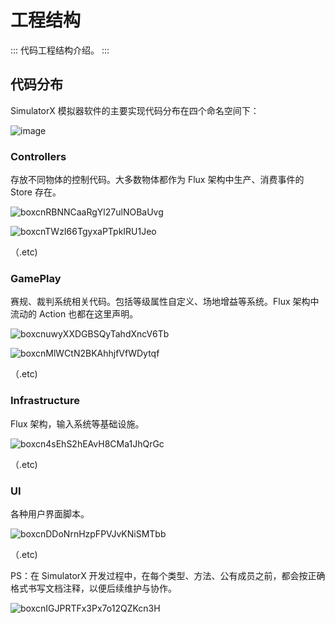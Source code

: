 # 工程结构
::: 代码工程结构介绍。
:::

## 代码分布
SimulatorX 模拟器软件的主要实现代码分布在四个命名空间下：

![image](https://github.com/scutrobotlab/SimulatorX/assets/104719627/13302b0c-43c9-4a6e-8810-fd745aa593f5)

### Controllers
存放不同物体的控制代码。大多数物体都作为 Flux 架构中生产、消费事件的 Store 存在。

![boxcnRBNNCaaRgYl27ulNOBaUvg](https://github.com/scutrobotlab/SimulatorX/assets/104719627/29d0d2c3-64e2-4f40-a90f-3ddc67b75cbd)

![boxcnTWzI66TgyxaPTpkIRU1Jeo](https://github.com/scutrobotlab/SimulatorX/assets/104719627/0608e1d0-47fc-4aeb-a914-7e68acec1523)

（.etc)
### GamePlay
赛规、裁判系统相关代码。包括等级属性自定义、场地增益等系统。Flux 架构中流动的 Action 也都在这里声明。

![boxcnuwyXXDGBSQyTahdXncV6Tb](https://github.com/scutrobotlab/SimulatorX/assets/104719627/e88601de-2353-41c4-8c51-1b078b590869)

![boxcnMlWCtN2BKAhhjfVfWDytqf](https://github.com/scutrobotlab/SimulatorX/assets/104719627/e1c024ec-b5f4-49cf-9285-3b05e9d85174)

（.etc)

### Infrastructure
Flux 架构，输入系统等基础设施。

![boxcn4sEhS2hEAvH8CMa1JhQrGc](https://github.com/scutrobotlab/SimulatorX/assets/104719627/fd54e259-b52f-4ac8-869f-5cd366f99d5b)

（.etc)
### UI
各种用户界面脚本。

![boxcnDDoNrnHzpFPVJvKNiSMTbb](https://github.com/scutrobotlab/SimulatorX/assets/104719627/60bb5020-6501-4227-9c07-461e9d24a4f9)

（.etc)

PS：在 SimulatorX 开发过程中，在每个类型、方法、公有成员之前，都会按正确格式书写文档注释，以便后续维护与协作。

![boxcnIGJPRTFx3Px7o12QZKcn3H](https://github.com/scutrobotlab/SimulatorX/assets/104719627/66cf1019-2fa6-4192-b650-2cb79cd7ac55)


